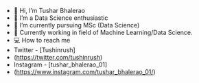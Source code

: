- 👋 Hi, I’m Tushar Bhalerao
- 👀 I’m a Data Science enthusiastic
- 🌱 I’m currently pursuing MSc (Data Science)
- 🎯 Currently working in field of Machine Learning/Data Science.
- 💻 How to reach me 
- Twitter - [Tushinrush]
- (https://twitter.com/tushinrush)
- Instagram - [tushar_bhalerao_01]
- (https://www.instagram.com/tushar_bhalerao_01/)


